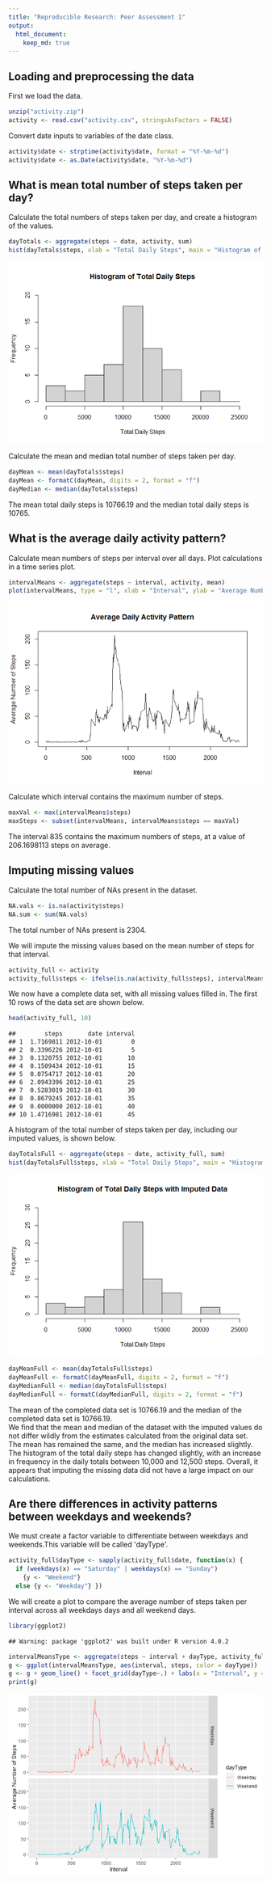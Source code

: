 ```yaml
---
title: "Reproducible Research: Peer Assessment 1"
output: 
  html_document:
    keep_md: true
---
```



## Loading and preprocessing the data
First we load the data.

```r
unzip("activity.zip")
activity <- read.csv("activity.csv", stringsAsFactors = FALSE)
```

Convert date inputs to variables of the date class.

```r
activity$date <- strptime(activity$date, format = "%Y-%m-%d")
activity$date <- as.Date(activity$date, "%Y-%m-%d")
```
  
  
## What is mean total number of steps taken per day?  


Calculate the total numbers of steps taken per day, and create a histogram of the values.  

```r
dayTotals <- aggregate(steps ~ date, activity, sum)
hist(dayTotals$steps, xlab = "Total Daily Steps", main = "Histogram of Total Daily Steps", breaks = c(0, 2500, 5000, 7500, 10000, 12500, 15000, 17500, 20000, 22500, 25000), ylim = c(0,20))
```

![](PA1_template_files/figure-html/unnamed-chunk-3-1.png)<!-- -->

Calculate the mean and median total number of steps taken per day.

```r
dayMean <- mean(dayTotals$steps)
dayMean <- formatC(dayMean, digits = 2, format = "f")
dayMedian <- median(dayTotals$steps)
```
  
The mean total daily steps is 10766.19 and the median total daily steps is 10765.


## What is the average daily activity pattern?  

Calculate mean numbers of steps per interval over all days.  Plot calculations in a time series plot.

```r
intervalMeans <- aggregate(steps ~ interval, activity, mean)
plot(intervalMeans, type = "l", xlab = "Interval", ylab = "Average Number of Steps", main = "Average Daily Activity Pattern")
```

![](PA1_template_files/figure-html/unnamed-chunk-5-1.png)<!-- -->

Calculate which interval contains the maximum number of steps.

```r
maxVal <- max(intervalMeans$steps)
maxSteps <- subset(intervalMeans, intervalMeans$steps == maxVal)
```
The interval 835 contains the maximum numbers of steps, at a value of 206.1698113 steps on average.  

## Imputing missing values  

Calculate the total number of NAs present in the dataset.

```r
NA.vals <- is.na(activity$steps)
NA.sum <- sum(NA.vals)
```
The total number of NAs present is 2304.

We will impute the missing values based on the mean number of steps for that interval.

```r
activity_full <- activity
activity_full$steps <- ifelse(is.na(activity_full$steps), intervalMeans$steps[match(activity_full$interval, intervalMeans$interval)], activity_full$steps)
```

We now have a complete data set, with all missing values filled in.  The first 10 rows of the data set are shown below.

```r
head(activity_full, 10)
```

```
##        steps       date interval
## 1  1.7169811 2012-10-01        0
## 2  0.3396226 2012-10-01        5
## 3  0.1320755 2012-10-01       10
## 4  0.1509434 2012-10-01       15
## 5  0.0754717 2012-10-01       20
## 6  2.0943396 2012-10-01       25
## 7  0.5283019 2012-10-01       30
## 8  0.8679245 2012-10-01       35
## 9  0.0000000 2012-10-01       40
## 10 1.4716981 2012-10-01       45
```

A histogram of the total number of steps taken per day, including our imputed values, is shown below.

```r
dayTotalsFull <- aggregate(steps ~ date, activity_full, sum)
hist(dayTotalsFull$steps, xlab = "Total Daily Steps", main = "Histogram of Total Daily Steps with Imputed Data", breaks = c(0, 2500, 5000, 7500, 10000, 12500, 15000, 17500, 20000, 22500, 25000), ylim = c(0,30))
```

![](PA1_template_files/figure-html/unnamed-chunk-10-1.png)<!-- -->

```r
dayMeanFull <- mean(dayTotalsFull$steps)
dayMeanFull <- formatC(dayMeanFull, digits = 2, format = "f")
dayMedianFull <- median(dayTotalsFull$steps)
dayMedianFull <- formatC(dayMedianFull, digits = 2, format = "f")
```

The mean of the completed data set is 10766.19 and the median of the completed data set is 10766.19.  
We find that the mean and median of the dataset with the imputed values do not differ wildly from the estimates calculated from the original data set.  The mean has remained the same, and the median has increased slightly.  The histogram of the total daily steps has changed slightly, with an increase in frequency in the daily totals between 10,000 and 12,500 steps.  Overall, it appears that imputing the missing data did not have a large impact on our calculations.

## Are there differences in activity patterns between weekdays and weekends?  


We must create a factor variable to differentiate between weekdays and weekends.This variable will be called 'dayType'.

```r
activity_full$dayType <- sapply(activity_full$date, function(x) {
  if (weekdays(x) == "Saturday" | weekdays(x) == "Sunday") 
    {y <- "Weekend"} 
  else {y <- "Weekday"} })
```

We will create a plot to compare the average number of steps taken per interval across all weekdays days and all weekend days.

```r
library(ggplot2)
```

```
## Warning: package 'ggplot2' was built under R version 4.0.2
```

```r
intervalMeansType <- aggregate(steps ~ interval + dayType, activity_full, mean)
g <- ggplot(intervalMeansType, aes(interval, steps, color = dayType))
g <- g + geom_line() + facet_grid(dayType~.) + labs(x = "Interval", y = "Average Number of Steps")
print(g)
```

![](PA1_template_files/figure-html/unnamed-chunk-12-1.png)<!-- -->

